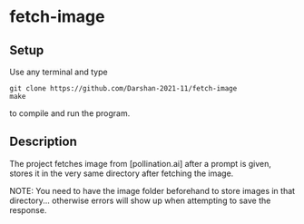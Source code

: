 # fetch-image

## Setup
Use any terminal and type
```
git clone https://github.com/Darshan-2021-11/fetch-image
make
```
to compile and run the program.

## Description
The project fetches image from [pollination.ai] after a prompt is given, stores it in the very same directory after fetching the image.

NOTE: You need to have the image folder beforehand to store images in that directory... otherwise errors will show up when attempting to save the response.
